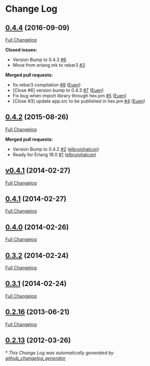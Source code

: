 # Change Log

## [0.4.4](https://github.com/inaka/Emysql/tree/0.4.4) (2016-09-09)
[Full Changelog](https://github.com/inaka/Emysql/compare/0.4.2...0.4.4)

**Closed issues:**

- Version Bump to 0.4.3 [\#6](https://github.com/inaka/Emysql/issues/6)
- Move from erlang.mk to rebar3 [\#3](https://github.com/inaka/Emysql/issues/3)

**Merged pull requests:**

- fix rebar3 compilation [\#8](https://github.com/inaka/Emysql/pull/8) ([Euen](https://github.com/Euen))
- \[Close \#6\] version bump to 0.4.3 [\#7](https://github.com/inaka/Emysql/pull/7) ([Euen](https://github.com/Euen))
- Fix bug when import library through hex.pm [\#5](https://github.com/inaka/Emysql/pull/5) ([Euen](https://github.com/Euen))
- \[Close \#3\] update app.src to be published in hex.pm [\#4](https://github.com/inaka/Emysql/pull/4) ([Euen](https://github.com/Euen))

## [0.4.2](https://github.com/inaka/Emysql/tree/0.4.2) (2015-08-26)
[Full Changelog](https://github.com/inaka/Emysql/compare/v0.4.1...0.4.2)

**Merged pull requests:**

- Version Bump to 0.4.2 [\#2](https://github.com/inaka/Emysql/pull/2) ([elbrujohalcon](https://github.com/elbrujohalcon))
- Ready for Erlang 18.0 [\#1](https://github.com/inaka/Emysql/pull/1) ([elbrujohalcon](https://github.com/elbrujohalcon))

## [v0.4.1](https://github.com/inaka/Emysql/tree/v0.4.1) (2014-02-27)
[Full Changelog](https://github.com/inaka/Emysql/compare/0.4.1...v0.4.1)

## [0.4.1](https://github.com/inaka/Emysql/tree/0.4.1) (2014-02-27)
[Full Changelog](https://github.com/inaka/Emysql/compare/0.4.0...0.4.1)

## [0.4.0](https://github.com/inaka/Emysql/tree/0.4.0) (2014-02-26)
[Full Changelog](https://github.com/inaka/Emysql/compare/0.3.2...0.4.0)

## [0.3.2](https://github.com/inaka/Emysql/tree/0.3.2) (2014-02-24)
[Full Changelog](https://github.com/inaka/Emysql/compare/0.3.1...0.3.2)

## [0.3.1](https://github.com/inaka/Emysql/tree/0.3.1) (2014-02-24)
[Full Changelog](https://github.com/inaka/Emysql/compare/0.2.16...0.3.1)

## [0.2.16](https://github.com/inaka/Emysql/tree/0.2.16) (2013-06-21)
[Full Changelog](https://github.com/inaka/Emysql/compare/0.2.13...0.2.16)

## [0.2.13](https://github.com/inaka/Emysql/tree/0.2.13) (2012-03-26)


\* *This Change Log was automatically generated by [github_changelog_generator](https://github.com/skywinder/Github-Changelog-Generator)*